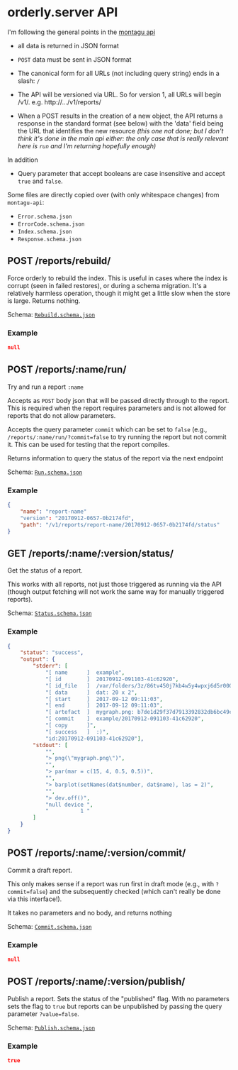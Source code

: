 # orderly.server API

I'm following the general points in the [montagu api](https://github.com/vimc/montagu-api/blob/master/spec/spec.md)

* all data is returned in JSON format
* `POST` data must be sent in JSON format
* The canonical form for all URLs (not including query string) ends in a slash: `/`
* The API will be versioned via URL. So for version 1, all URLs will begin /v1/. e.g. http://.../v1/reports/

* When a POST results in the creation of a new object, the API returns a response in the standard format (see below) with the 'data' field being the URL that identifies the new resource _(this one not done; but I don't think it's done in the main api either: the only case that is really relevant here is `run` and I'm returning hopefully enough)_

In addition

* Query parameter that accept booleans are case insensitive and accept `true` and `false`.

Some files are directly copied over (with only whitespace changes) from `montagu-api`:

* `Error.schema.json`
* `ErrorCode.schema.json`
* `Index.schema.json`
* `Response.schema.json`

## POST /reports/rebuild/

Force orderly to rebuild the index.  This is useful in cases where the index is corrupt (seen in failed restores), or during a schema migration.  It's a relatively harmless operation, though it might get a little slow when the store is large.  Returns nothing.

Schema: [`Rebuild.schema.json`](Rebuild.schema.json)

### Example

```json
null
```

## POST /reports/:name/run/

Try and run a report `:name`

Accepts as `POST` body json that will be passed directly through to the report.  This is required when the report requires parameters and is not allowed for reports that do not allow parameters.

Accepts the query parameter `commit` which can be set to `false` (e.g., `/reports/:name/run/?commit=false` to try running the report but not commit it.  This can be used for testing that the report compiles.

Returns information to query the status of the report via the next endpoint

Schema: [`Run.schema.json`](Run.schema.json)

### Example

``` json
{
    "name": "report-name"
    "version": "20170912-0657-0b2174fd",
    "path": "/v1/reports/report-name/20170912-0657-0b2174fd/status"
}
```

## GET /reports/:name/:version/status/

Get the status of a report.

This works with all reports, not just those triggered as running via the API (though output fetching will not work the same way for manually triggered reports).

Schema: [`Status.schema.json`](Status.schema.json)

### Example

```json
{
    "status": "success",
    "output": {
        "stderr": [
            "[ name      ]  example",
            "[ id        ]  20170912-091103-41c62920",
            "[ id_file   ]  /var/folders/3z/86tv450j7kb4w5y4wpxj6d5r0000gn/T//RtmpozkWqn/fileaf521bb78e78",
            "[ data      ]  dat: 20 x 2",
            "[ start     ]  2017-09-12 09:11:03",
            "[ end       ]  2017-09-12 09:11:03",
            "[ artefact  ]  mygraph.png: b7de1d29f37d7913392832db6bc49c99",
            "[ commit    ]  example/20170912-091103-41c62920",
            "[ copy      ]",
            "[ success   ]  :)",
            "id:20170912-091103-41c62920"],
        "stdout": [
            "",
            "> png(\"mygraph.png\")",
            "",
            "> par(mar = c(15, 4, 0.5, 0.5))",
            "",
            "> barplot(setNames(dat$number, dat$name), las = 2)",
            "",
            "> dev.off()",
            "null device ",
            "          1 "
        ]
    }
}
```

## POST /reports/:name/:version/commit/

Commit a draft report.

This only makes sense if a report was run first in draft mode (e.g., with `?commit=false`) and the subsequently checked (which can't really be done via this interface!).

It takes no parameters and no body, and returns nothing

Schema: [`Commit.schema.json`](Commit.schema.json)

### Example

``` json
null
```

## POST /reports/:name/:version/publish/

Publish a report.  Sets the status of the "published" flag.  With no parameters sets the flag to `true` but reports can be unpublished by passing the query parameter `?value=false`.

Schema: [`Publish.schema.json`](Publish.schema.json)

### Example

``` json
true
```
